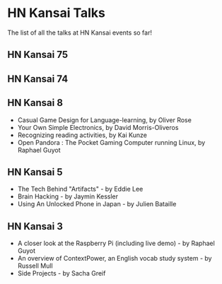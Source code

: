 # HN Kansai Talks
The list of all the talks at HN Kansai events so far!

## HN Kansai 75



## HN Kansai 74


## HN Kansai 8

- Casual Game Design for Language-learning, by Oliver Rose
- Your Own Simple Electronics, by David Morris-Oliveros
- Recognizing reading activities, by Kai Kunze
- Open Pandora : The Pocket Gaming Computer running Linux, by Raphael Guyot

## HN Kansai 5

- The Tech Behind "Artifacts" - by Eddie Lee
- Brain Hacking - by Jaymin Kessler
- Using An Unlocked Phone in Japan - by Julien Bataille


## HN Kansai 3

* A closer look at the Raspberry Pi (including live demo) - by Raphael Guyot
* An overview of ContextPower, an English vocab study system - by Russell Mull
* Side Projects - by Sacha Greif
